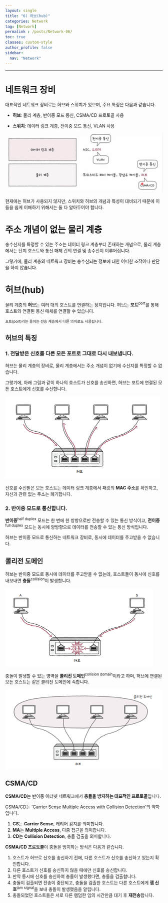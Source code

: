 ```yaml
---
layout: single
title: "6) 허브(hub)"
categories: Network
tag: [Network]
permalink : /posts/Network-06/
toc: true
classes: custom-style
author_profile: false
sidebar:
  nav: "Network"
---
```


<hr>

# 네트워크 장비

대표적인 네트워크 장비로는 허브와 스위치가 있으며, 주요 특징은 다음과 같습니다.

- **허브**: 물리 계층, 반이중 모드 통신, CSMA/CD 프로토콜 사용

- **스위치**: 데이터 링크 계층, 전이중 모드 통신, VLAN 사용

<p id="img_center">
  <img 
        src="../../assets/images/Network/6-01.png"
        alt="image"
        title="image"
  >
</p>

현재에는 허브가 사용되지 않지만, 스위치와 허브의 개념과 특성이 대비되기 때문에 이들을 쉽게 이해하기 위해서는 둘 다 알아두어야 합니다.

# 주소 개념이 없는 물리 계층

송수신지를 특정할 수 있는 주소는 데이터 링크 계층부터 존재하는 개념으로, 물리 계층에서는 단지 호스트와 통신 매체 간의 연결 및 송수신이 이루어집니다.

그렇기에, 물리 계층의 네트워크 장비는 송수신되는 정보에 대한 어떠한 조작이나 판단을 하지 않습니다.

# 허브(hub)

물리 계층의 **허브**는 여러 대의 호스트를 연결하는 장치입니다. 허브는 **포트**<sup>port</sup>를 통해 호스트와 연결된 통신 매체를 연결할 수 있습니다.

<small>포트(port)라는 용어는 전송 계층에서 다른 의미로도 사용됩니다.</small>

## 허브의 특징

### 1. 전달받은 신호를 다른 모든 포트로 그대로 다시 내보냅니다.

허브는 물리 계층의 장비로, 물리 계층에서는 주소 개념이 없기에 수신지를 특정할 수 없습니다.

그렇기에, 아래 그림과 같이 하나의 호스트가 신호를 송신하면, 허브는 포트에 연결된 모든 호스트에게 신호를 수신합니다.

<p id="img_center">
  <img 
        src="../../assets/images/Network/6-02.png"
        alt="image"
        title="image"
  >
</p>

신호를 수신받은 모든 호스트는 데이터 링크 계층에서 패킷의 **MAC 주소**를 확인하고, 자신과 관련 없는 주소는 폐기합니다.

### 2. 반이중 모드로 통신합니다.

**반이중**<sup>half duplex</sup> 모드는 한 번에 한 방향으로만 전송할 수 있는 통신 방식이고, **전이중**<sup>full duplex</sup> 모드는 동시에 양방향으로 데이터를 전송할 수 있는 통신 방식입니다.

허브는 반이중 모드로 통신하는 네트워크 장비로, 동시에 데이터를 주고받을 수 없습니다.

## 콜리전 도메인

허브는 반이중 모드로 동시에 데이터를 주고받을 수 없는데, 호스트들이 동시에 신호를 내보내면 **충돌**<sup>collision</sup>이 발생합니다.

<p id="img_center">
  <img 
        src="../../assets/images/Network/6-04.PNG"
        alt="image"
        title="image"
  >
</p>

충돌이 발생할 수 있는 영역을 **콜리전 도메인**<sup>collision domain</sup>이라고 하며, 허브에 연결된 모든 호스트는 같은 콜리전 도메인에 속합니다.

<p id="img_center">
  <img 
        src="../../assets/images/Network/6-03.png"
        alt="image"
        title="image"
  >
</p>

## CSMA/CD

**CSMA/CD**는 반이중 이더넷 네트워크에서 **충돌을 방지하는 대표적인 프로토콜**입니다.

CSMA/CD는 'Carrier Sense Multiple Access with Collision Detection'의 약자입니다.

1. **CS**는 **Carrier Sense**, 캐리어 감지를 의미합니다.
2. **MA**는 **Multiple Access**, 다중 접근을 의미합니다.
3. **CD**는 **Collision Detection**, 충돌 검출을 의미합니다.

**CSMA/CD 프로토콜**이 충돌을 방지하는 방식은 다음과 같습니다.

1. 호스트가 허브로 신호를 송신하기 전에, 다른 호스트가 신호를 송신하고 있는지 확인합니다.
2. 다른 호스트가 신호를 송신하지 않을 때에만 신호를 송신합니다.
3. 만약 동시에 신호를 송신하여 충돌이 발생했다면, 충돌을 검출합니다.
4. 충돌이 검출되면 전송이 중단되고, 충돌을 검출한 호스트는 다른 호스트에게 **잼 신호**<sup>jam signal</sup>을 보내 충돌이 발생했음을 알립니다.
5. 충돌되었던 호스트들은 서로 다른 램덤한 임의 시간만큼 대기 후 **재전송**합니다.